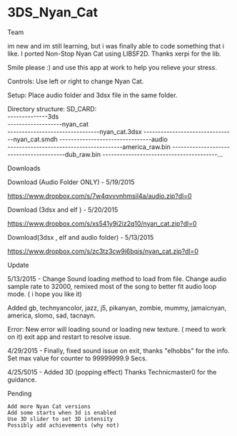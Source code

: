 # 3DS_Nyan_Cat

Team

im new and im still learning, but i was finally able to code something that i like. I ported Non-Stop Nyan Cat using LIBSF2D. Thanks xerpi for the lib.

Smile please :) and use this app at work to help you relieve your stress.

Controls: Use left or right to change Nyan Cat.

Setup: Place audio folder and 3dsx file in the same folder. 

Directory structure:
SD_CARD:\
--------------3ds\
-------------------nyan_cat\
--------------------------------nyan_cat.3dsx
--------------------------------nyan_cat.smdh
--------------------------------audio\
----------------------------------------america_raw.bin
----------------------------------------dub_raw.bin
----------------------------------------...

Downloads

Download (Audio Folder ONLY) - 5/19/2015

https://www.dropbox.com/s/7w4qvvvnhmsil4a/audio.zip?dl=0

Download (3dsx and elf ) - 5/20/2015

https://www.dropbox.com/s/xs541y9i2iz2q10/nyan_cat.zip?dl=0

Download(3dsx , elf and audio folder) - 5/13/2015

https://www.dropbox.com/s/zc3tz3cw9i6bqis/nyan_cat.zip?dl=0

Update

5/13/2015 - Change Sound loading method to load from file. Change audio sample rate to 32000, remixed most of the song to better fit audio loop mode. ( i hope you like it)

Added gb, technyancolor, jazz, j5, pikanyan, zombie, mummy, jamaicnyan, america, slomo, sad, tacnayn.

Error: New error will loading sound or loading new texture. ( meed to work on it) exit app and restart to resolve issue.

4/29/2015 - Finally, fixed sound issue on exit, thanks "elhobbs" for the info. Set max value for counter to 99999999.9 Secs.

4/25/5015 - Added 3D (popping effect) Thanks Technicmaster0 for the guidance.


Pending

    Add more Nyan Cat versions
    Add some starts when 3d is enabled
    Use 3D slider to set 3D intensity
    Possibly add achievements (why not)
